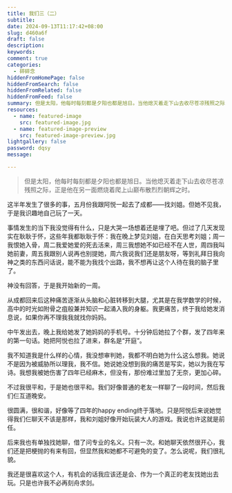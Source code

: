 ```yaml
---
title: 我们三（二）
subtitle:
date: 2024-09-13T11:17:42+08:00
slug: d460a6f
draft: false
description:
keywords:
comment: true
categories:
  - 碎碎念
hiddenFromHomePage: false
hiddenFromSearch: false
hiddenFromRelated: false
hiddenFromFeed: false
summary: 但是太阳，他每时每刻都是夕阳也都是旭日。当他熄灭着走下山去收尽苍凉残照之际，正是他在另一面燃烧着爬上山巅布散烈烈朝辉之时。 
resources:
  - name: featured-image
    src: featured-image.jpg
  - name: featured-image-preview
    src: featured-image-preview.jpg
lightgallery: false
password: dqsy
message:

---
```

> 但是太阳，他每时每刻都是夕阳也都是旭日。当他熄灭着走下山去收尽苍凉残照之际，正是他在另一面燃烧着爬上山巅布散烈烈朝辉之时。
<!--more-->

这半年发生了很多的事，五月份我跟阿悦一起去了成都——找刘姐。但她不见我，于是我识趣地自己玩了一天。

事情发生的当下我没觉得有什么，只是大哭一场想着还是埋了吧。但过了几天发现实在耿耿于怀，这些年我都耿耿于怀：我在晚上梦见刘姐，在白天思考刘姐；周一我恨她入骨，周二我爱她爱的死去活来，周三我想她不如已经不在人世，周四我叫她前妻，周五我跟别人说再也别提她，周六我说我们还是朋友呀，等到礼拜日我向神之类的东西问话说，能不能为我找个出路，我不想再让这个人待在我的脑子里了。

神没有回答，于是我开始新的一周。

从成都回来后这种痛苦逐渐从头脑和心脏转移到大腿，尤其是在我学数学的时候，高中的时光如附骨之疽般兼并知识一起涌入我的身躯。我更痛苦，终于我给她发消息说，如果你再不理我我就找你妈妈。

中午发出去，晚上我给她发了她妈妈的手机号。十分钟后她拉了个群，发了四年来的第一句话。她把阿悦也拉了进来，群名是“开庭”。

我不知道我是什么样的心情，我没想审判她，我都不明白她为什么这么想我。她说不是因为被威胁所以理我，我不信。她说她没想到我的痛苦是写实，她以为我在写诗。我想我被她伤害了四年已经麻木，但没有，那份难过里加了无奈，更加心碎。

不过我很平和，于是她也很平和。我们好像普通的老友一样聊了一段时间，然后我们仨互道晚安。

很圆满，很和谐，好像等了四年的happy ending终于落地。只是阿悦后来说她觉得我们仨聊天不该是那样，我和刘姐好像开始玩装大人的游戏。我说也许这就是前任。

后来我也有单独找她聊，借了问专业的名义。只有一次。和她聊天依然很开心，我们还是把梗抛的有来有回，但显然我和她都不可避免的变了。怎么说呢，我们很礼貌。

我还是很喜欢这个人，有机会的话我应该还是会、作为一个真正的老友找她出去玩。只是也许我不必再刻舟求剑。